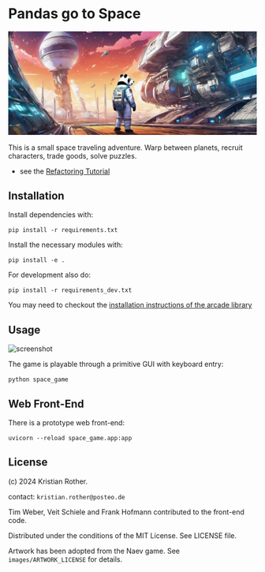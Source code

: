 # Pandas go to Space

![title](static/images/title.jpg)

This is a small space traveling adventure. Warp between planets, recruit characters, trade goods, solve puzzles.

* see the [Refactoring Tutorial](refactoring.md)


## Installation

Install dependencies with:

    pip install -r requirements.txt

Install the necessary modules with:

    pip install -e .

For development also do:

    pip install -r requirements_dev.txt

You may need to checkout the [installation instructions of the arcade library](https://api.arcade.academy/en/latest/install/linux.html)

## Usage

![screenshot](screenshot.png)

The game is playable through a primitive GUI with keyboard entry:

    python space_game


## Web Front-End

There is a prototype web front-end:

    uvicorn --reload space_game.app:app

## License

(c) 2024 Kristian Rother.

contact: `kristian.rother@posteo.de`

Tim Weber, Veit Schiele and Frank Hofmann contributed to the front-end code.

Distributed under the conditions of the MIT License. See LICENSE file.

Artwork has been adopted from the Naev game. See `images/ARTWORK_LICENSE` for details.
